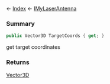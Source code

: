 ← [Index](Api-Index) ← [IMyLaserAntenna](Sandbox.ModAPI.Ingame.IMyLaserAntenna)

### Summary

```csharp
public Vector3D TargetCoords { get; }
```

get target coordinates

### Returns

[Vector3D](VRageMath.Vector3D)

